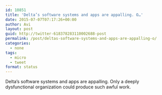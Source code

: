 ```yaml
---
id: 10851
title: 'Delta’s software systems and apps are appalling. O…'
date: 2015-07-07T07:17:26+00:00
author: Avi
layout: post
guid: http://twitter-618378283110002688-post
permalink: /post/deltas-software-systems-and-apps-are-appalling-o/
categories:
  - none
tags:
  - micro
  - tweet
format: status
---
```

Delta’s software systems and apps are appalling. Only a deeply dysfunctional organization could produce such awful work.